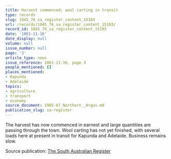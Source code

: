 ```yaml
---
title: Harvest commenced; wool carting in transit
type: records
slug: 1845_76_sa_register_content_15103
url: /records/1845_76_sa_register_content_15103/
record_id: 1845_76_sa_register_content_15103
date: '1861-11-16'
date_display: null
volume: null
issue_number: null
page: '3'
article_type: news
issue_reference: 1861-11-16, page 3
people_mentioned: []
places_mentioned:
- Kapunda
- Adelaide
topics:
- agriculture
- transport
- economy
source_document: 1985-87_Northern__Argus.md
publication_slug: sa-register
---
```


The harvest has now commenced in earnest and large quantities are passing through the town.  Wool carting has not yet finished, with several loads here at present in transit for Kapunda and Adelaide.  Business remains slow.

Source publication: [The South Australian Register](/publications/sa-register/)
